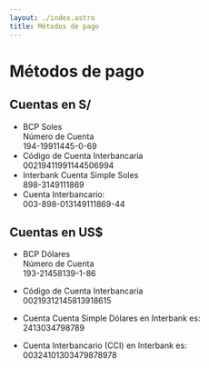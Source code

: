 ```yaml
---
layout: ./index.astro
title: Métodos de pago
---
```


# Métodos de pago

## Cuentas en S/

- BCP Soles <br />
  Número de Cuenta <br />
  194-19911445-0-69
- Código de Cuenta Interbancaria <br />
  00219411991144506994
- Interbank Cuenta Simple Soles <br />
  898-3149111869
- Cuenta Interbancario: <br />
  003-898-013149111869-44

## Cuentas en US$

- BCP Dólares <br />
  Número de Cuenta <br />
  193-21458139-1-86
- Código de Cuenta Interbancaria <br />
  00219312145813918615
- Cuenta Cuenta Simple Dólares en Interbank es: <br /> 2413034798789

- Cuenta Interbancario (CCI) en Interbank es: <br /> 00324101303479878978
